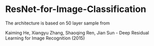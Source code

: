 # ResNet-for-Image-Classification

The architecture is based on 50 layer sample from

Kaiming He, Xiangyu Zhang, Shaoqing Ren, Jian Sun - Deep Residual Learning for Image Recognition (2015)

